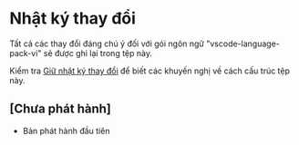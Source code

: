 # Nhật ký thay đổi

Tất cả các thay đổi đáng chú ý đối với gói ngôn ngữ "vscode-language-pack-vi" sẽ được ghi lại trong tệp này.

Kiểm tra [Giữ nhật ký thay đổi](http://keepachangelog.com/) để biết các khuyến nghị về cách cấu trúc tệp này.

## [Chưa phát hành]

- Bản phát hành đầu tiên